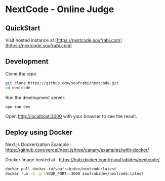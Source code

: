 # NextCode - Online Judge


## QuickStart

Visit hosted instance at [https://nextcode.soufrabi.com](https://nextcode.soufrabi.com)

## Development

Clone the repo
```bash
git clone https://github.com/soufrabi/nextcode.git
cd nextcode
```

Run the development server:

```bash
npm run dev
```

Open [http://localhost:3000](http://localhost:3000) with your browser to see the result.


## Deploy using Docker

Next.js Dockerization Example : <https://github.com/vercel/next.js/tree/canary/examples/with-docker/>

Docker Image hosted at : <https://hub.docker.com/r/soufrabidev/nextcode/>

```bash
docker pull docker.io/soufrabidev/nextcode:latest
docker run -d -p <YOUR_PORT>:3000 soufrabidev/nextcode:latest
```

